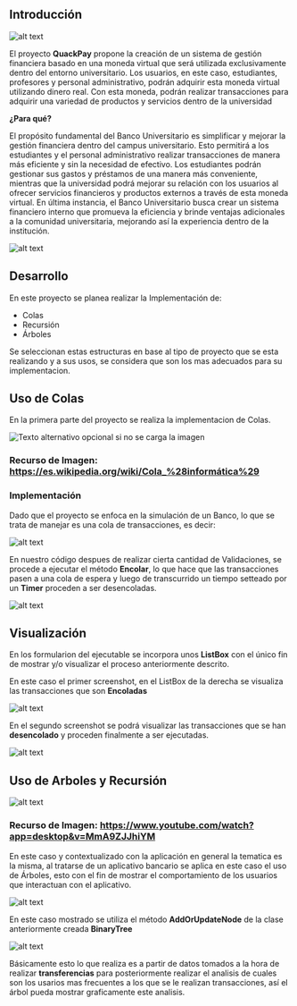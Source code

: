 ## Introducción

![alt text](image-5.png)

El proyecto **QuackPay** propone la creación de un sistema de gestión financiera basado en una moneda virtual que será utilizada exclusivamente dentro del entorno universitario. Los usuarios, en este caso, estudiantes, profesores y personal administrativo, podrán adquirir esta moneda virtual utilizando dinero real. Con esta moneda, podrán realizar transacciones para adquirir una variedad de productos y servicios dentro de la universidad

**¿Para qué?**

El propósito fundamental del Banco Universitario es simplificar y mejorar la gestión financiera dentro del campus universitario. Esto permitirá a los estudiantes y el personal administrativo realizar transacciones de manera más eficiente y sin la necesidad de efectivo. Los estudiantes podrán gestionar sus gastos y préstamos de una manera más conveniente, mientras que la universidad podrá mejorar su relación con los usuarios al ofrecer servicios financieros y productos externos a través de esta moneda virtual. En última instancia, el Banco Universitario busca crear un sistema financiero interno que promueva la eficiencia y brinde ventajas adicionales a la comunidad universitaria, mejorando así la experiencia dentro de la institución.

![alt text](image-6.png)

## **Desarrollo**

En este proyecto se planea realizar la Implementación de:

* Colas
* Recursión
* Árboles

Se seleccionan estas estructuras en base al tipo de proyecto que se esta realizando y a sus usos, se considera que son los mas adecuados para su implementacion.

## Uso de Colas
En la primera parte del proyecto se realiza la implementacion de Colas.



![Texto alternativo opcional si no se carga la imagen](https://upload.wikimedia.org/wikipedia/commons/b/bb/Cola.svg)

### Recurso de Imagen: https://es.wikipedia.org/wiki/Cola_%28informática%29


### Implementación

Dado que el proyecto se enfoca en la simulación de un Banco, lo que se trata de manejar es una cola de transacciones, es decir:

![alt text](image-1.png)


En nuestro código despues de realizar cierta cantidad de Validaciones, se procede a ejecutar el método **Encolar**, lo que hace que las transacciones pasen a una cola de espera y luego de transcurrido un tiempo setteado por un **Timer** proceden a ser desencoladas.


![alt text](image-2.png)

## Visualización

En los formularion del ejecutable se incorpora unos **ListBox** con el único fin de mostrar y/o visualizar el proceso anteriormente descrito.

En este caso el primer screenshot, en el ListBox de la derecha se visualiza las transacciones que son **Encoladas**


![alt text](image-3.png)

En el segundo screenshot se podrá visualizar las transacciones que se han **desencolado** y proceden finalmente a ser ejecutadas.

![alt text](image-4.png)

## Uso de Arboles y Recursión

![alt text](image-7.png)

### Recurso de Imagen: https://www.youtube.com/watch?app=desktop&v=MmA9ZJJhiYM 

En este caso y contextualizado con la aplicación en general la tematica es la misma, al tratarse de un aplicativo bancario se aplica en este caso el uso de Árboles, esto con el fin de mostrar el comportamiento de los usuarios que interactuan con el aplicativo.

![alt text](image-9.png)

En este caso mostrado se utiliza el método **AddOrUpdateNode** de la clase anteriormente creada **BinaryTree**

![alt text](image-8.png)

Básicamente esto lo que realiza es a partir de datos tomados a la hora de realizar **transferencias** para posteriormente realizar el analisis de cuales son los usarios mas frecuentes a los que se le realizan transacciones, así el árbol pueda mostrar graficamente este analisis.